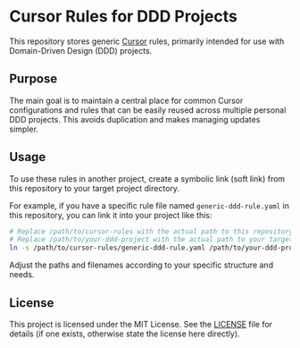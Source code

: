 # Cursor Rules for DDD Projects

This repository stores generic [Cursor](https://cursor.sh/) rules, primarily intended for use with Domain-Driven Design (DDD) projects.

## Purpose

The main goal is to maintain a central place for common Cursor configurations and rules that can be easily reused across multiple personal DDD projects. This avoids duplication and makes managing updates simpler.

## Usage

To use these rules in another project, create a symbolic link (soft link) from this repository to your target project directory.

For example, if you have a specific rule file named `generic-ddd-rule.yaml` in this repository, you can link it into your project like this:

```bash
# Replace /path/to/cursor-rules with the actual path to this repository
# Replace /path/to/your-ddd-project with the actual path to your target project
ln -s /path/to/cursor-rules/generic-ddd-rule.yaml /path/to/your-ddd-project/.cursor-rules/generic-ddd-rule.yaml
```

Adjust the paths and filenames according to your specific structure and needs.

## License

This project is licensed under the MIT License. See the [LICENSE](LICENSE) file for details (if one exists, otherwise state the license here directly).
